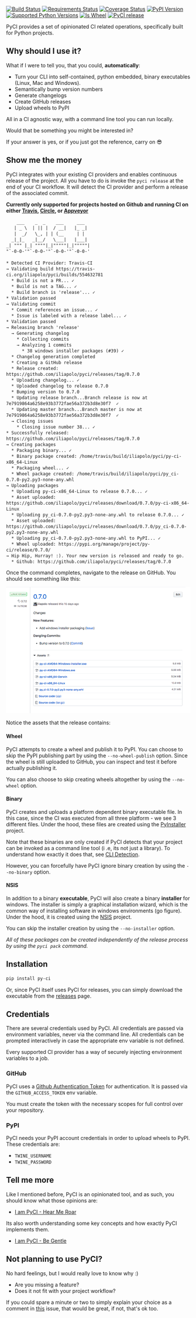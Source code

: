 [![Build Status](https://travis-ci.org/iliapolo/pyci.svg?branch=release)](https://travis-ci.org/iliapolo/pyci)
[![Requirements Status](https://requires.io/github/iliapolo/pyci/requirements.svg?branch=release)](https://requires.io/github/iliapolo/pyci/requirements/?branch=release)
[![Coverage Status](https://coveralls.io/repos/github/iliapolo/pyci/badge.svg?branch=release)](https://coveralls.io/github/iliapolo/pyci?branch=release)
[![PyPI Version](http://img.shields.io/pypi/v/py-ci.svg)](https://pypi.org/project/py-ci/)
[![Supported Python Versions](https://img.shields.io/pypi/pyversions/py-ci.svg)](https://pypi.org/project/py-ci/)
[![Is Wheel](https://img.shields.io/pypi/wheel/py-ci.svg?style=flat)](https://pypi.org/project/py-ci/)
[![PyCI release](https://img.shields.io/badge/pyci-release-brightgreen.svg)](https://github.com/iliapolo/pyci)

PyCI provides a set of opinionated CI related operations, specifically built for Python projects.

## Why should I use it?

What if I were to tell you, that you could, **automatically**:

- Turn your CLI into self-contained, python embedded, binary executables (Linux, Mac and Windows).
- Semantically bump version numbers
- Generate changelogs
- Create GitHub releases
- Upload wheels to PyPI

All in a CI agnostic way, with a command line tool you can run locally.

Would that be something you might be interested in?

If your answer is yes, or if you just got the reference, carry on 😎

## Show me the money

PyCI integrates with your existing CI providers and enables continuous release of 
the project. All you have to do is invoke the `pyci release` at the end of your CI workflow. It will detect the CI 
provider and perform a release of the associated commit.
 
 **Currently only supported for projects hosted on Github and running CI on either 
 [Travis](https://travis-ci.org/), [Circle](https://circleci.com/), 
 or [Appveyor](https://www.appveyor.com/)**


```text
    ___    _  _    ___     ___
   | _ \  | || |  / __|   |_ _|
   |  _/   \_, | | (__     | |
  _|_|_   _|__/   \___|   |___|
_| """ |_| """"|_|"""""|_|"""""|
"`-0-0-'"`-0-0-'"`-0-0-'"`-0-0-'

* Detected CI Provider: Travis-CI
→ Validating build https://travis-ci.org/iliapolo/pyci/builds/554632781
  * Build is not a PR... ✓
  * Build is not a TAG... ✓
  * Build branch is 'release'... ✓
* Validation passed
→ Validating commit
  * Commit references an issue... ✓
  * Issue is labeled with a release label... ✓
* Validation passed
→ Releasing branch 'release'
  → Generating changelog
    * Collecting commits
    → Analyzing 1 commits
      * 38 windows installer packages (#39) ✓
  * Changelog generation completed
  * Creating a GitHub release
  * Release created: https://github.com/iliapolo/pyci/releases/tag/0.7.0
  * Uploading changelog... ✓
  * Uploaded changelog to release 0.7.0
  * Bumping version to 0.7.0
  * Updating release branch...Branch release is now at 7e7919864a6258e93b3772fae56a372b3d8e30f7  ✓
  * Updating master branch...Branch master is now at 7e7919864a6258e93b3772fae56a372b3d8e30f7  ✓  
  → Closing issues
    * Closing issue number 38... ✓
* Successfully released: https://github.com/iliapolo/pyci/releases/tag/0.7.0
→ Creating packages
  * Packaging binary... ✓
  * Binary package created: /home/travis/build/iliapolo/pyci/py-ci-x86_64-Linux
  * Packaging wheel... ✓
  * Wheel package created: /home/travis/build/iliapolo/pyci/py_ci-0.7.0-py2.py3-none-any.whl
→ Uploading packages
  * Uploading py-ci-x86_64-Linux to release 0.7.0... ✓
  * Asset uploaded: https://github.com/iliapolo/pyci/releases/download/0.7.0/py-ci-x86_64-Linux
  * Uploading py_ci-0.7.0-py2.py3-none-any.whl to release 0.7.0... ✓
  * Asset uploaded: https://github.com/iliapolo/pyci/releases/download/0.7.0/py_ci-0.7.0-py2.py3-none-any.whl
  * Uploading py_ci-0.7.0-py2.py3-none-any.whl to PyPI... ✓
  * Wheel uploaded: https://pypi.org/manage/project/py-ci/release/0.7.0/
→ Hip Hip, Hurray! :). Your new version is released and ready to go.
  * Github: https://github.com/iliapolo/pyci/releases/tag/0.7.0
```

Once the command completes, navigate to the release on GitHub. You should see something like this:

[![release](./assets/release.png)](./assets/release.png)

Notice the assets that the release contains:

#### Wheel

PyCI attempts to create a wheel and publish it to PyPI. You can choose to skip the PyPI publishing part by using the 
`--no-wheel-publish` option. Since the wheel is still uploaded to GitHub, you can inspect and test it before 
actually publishing it. 

You can also choose to skip creating wheels altogether by using the `--no-wheel` option.

#### Binary

PyCI creates and uploads a platform dependent binary executable file. In this case, since the CI was executed from all 
three platform - we see 3 different files. Under the hood, these files are created using the [PyInstaller](https://www.pyinstaller.org/) project.

Note that these binaries are only created if PyCI detects that your project can be invoked as a command line tool (i
.e, its not just a library). To understand how exactly it does that, see [CLI Detection](./docs/how-it-works.md#cli-detection).

However, you can forcefully have PyCI ignore binary creation by using the `--no-binary` option.

#### NSIS 

In addition to a binary **executable**, PyCI will also create a binary **installer** for windows. The installer is 
simply a graphical installation wizard, which is the common way of installing software in windows environments (go 
figure). Under the hood, it is created using the [NSIS](https://nsis.sourceforge.io/Main_Page) project.

You can skip the installer creation by using the `--no-installer` option.


*All of these packages can be created independently of the release process by using the `pyci pack` command.* 

## Installation

```bash
pip install py-ci
```

Or, since PyCI itself uses PyCI for releases, you can simply download the executable from the [releases](https://github.com/iliapolo/pyci/releases) page.

## Credentials

There are several credentials used by PyCI. All credentials are passed via environment variables,
never via the command line. All credentials can be prompted interactively in case the appropriate
env variable is not defined.

Every supported CI provider has a way of securely injecting environment variables to a job.

### GitHub

PyCI uses a [Github Authentication Token](https://github.com/settings/tokens) for authentication. 
It is passed via the `GITHUB_ACCESS_TOKEN` env variable.

You must create the token with the necessary scopes for full control over your repository.

### PyPI

PyCI needs your PyPI account credentials in order to upload wheels to PyPI. These credentials are:

- `TWINE_USERNAME`
- `TWINE_PASSWORD`

## Tell me more

Like I mentioned before, PyCI is an opinionated tool, and as such, you should know what those opinions are:

- [I am PyCI - Hear Me Roar](./docs/hear-me-roar.md)

Its also worth understanding some key concepts and how exactly PyCI implements them.

- [I am PyCI - Be Gentle](./docs/be-gentle.md)


## Not planning to use PyCI?

No hard feelings, but I would really love to know why :)

- Are you missing a feature?
- Does it not fit with your project workflow?

If you could spare a minute or two to simply explain your choice as a comment in 
[this](https://github.com/iliapolo/pyci/issues/30) issue, that would be great, if not, that's ok 
too.
